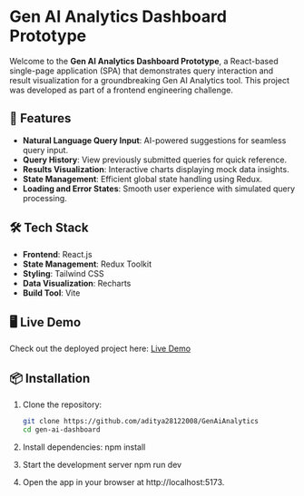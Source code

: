 # Gen AI Analytics Dashboard Prototype

Welcome to the **Gen AI Analytics Dashboard Prototype**, a React-based single-page application (SPA) that demonstrates query interaction and result visualization for a groundbreaking Gen AI Analytics tool. This project was developed as part of a frontend engineering challenge.

## 🚀 Features

- **Natural Language Query Input**: AI-powered suggestions for seamless query input.
- **Query History**: View previously submitted queries for quick reference.
- **Results Visualization**: Interactive charts displaying mock data insights.
- **State Management**: Efficient global state handling using Redux.
- **Loading and Error States**: Smooth user experience with simulated query processing.

## 🛠️ Tech Stack

- **Frontend**: React.js
- **State Management**: Redux Toolkit
- **Styling**: Tailwind CSS
- **Data Visualization**: Recharts
- **Build Tool**: Vite


## 🖥️ Live Demo

Check out the deployed project here: [Live Demo](https://gen-ai-analytics-alpha.vercel.app/)

## 📦 Installation

1. Clone the repository:
   ```bash
   git clone https://github.com/aditya28122008/GenAiAnalytics
   cd gen-ai-dashboard

2. Install dependencies:
   npm install

3. Start the development server
   npm run dev

4. Open the app in your browser at http://localhost:5173.